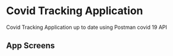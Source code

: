 # Covid Tracking Application

Covid Tracking Application up to date using Postman covid 19 API
## App Screens

